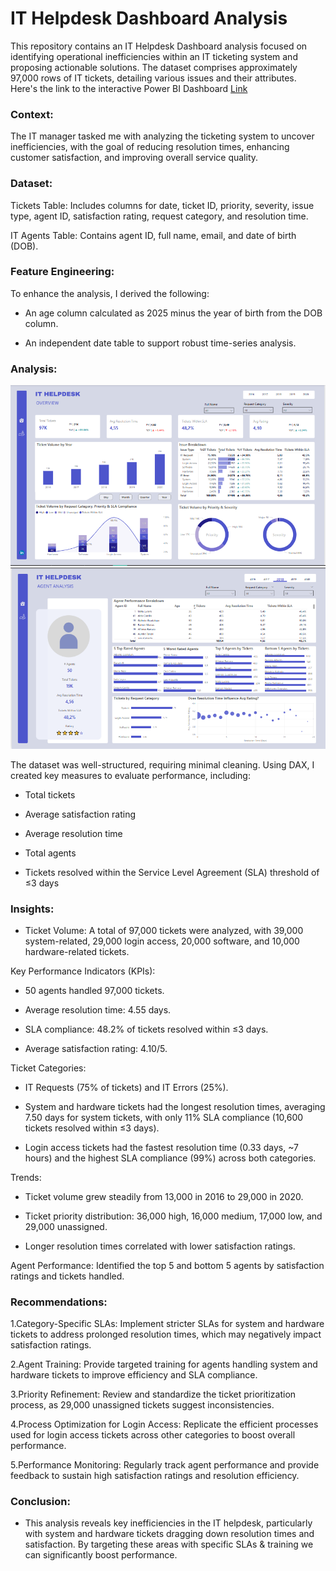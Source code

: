 # IT Helpdesk Dashboard Analysis

This repository contains an IT Helpdesk Dashboard analysis focused on identifying operational inefficiencies within an IT ticketing system and proposing actionable solutions. The dataset comprises approximately 97,000 rows of IT tickets, detailing various issues and their attributes. Here's the link to the interactive Power BI Dashboard [Link](https://app.powerbi.com/view?r=eyJrIjoiZThhZTkxZWUtOTA3ZC00YzhiLThiMTAtMDJmMzc5M2ZjOTFjIiwidCI6IjAzNWEyYzY4LTc2YjQtNGViYS1hMTVhLWNiYmNhOTY4NjhjZCJ9)

### Context:
The IT manager tasked me with analyzing the ticketing system to uncover inefficiencies, with the goal of reducing resolution times, enhancing customer satisfaction, and improving overall service quality.

### Dataset:  
Tickets Table: Includes columns for date, ticket ID, priority, severity, issue type, agent ID, satisfaction rating, request category, and resolution time.  

IT Agents Table: Contains agent ID, full name, email, and date of birth (DOB).

### Feature Engineering:
To enhance the analysis, I derived the following:  
- An age column calculated as 2025 minus the year of birth from the DOB column.  

- An independent date table to support robust time-series analysis.

### Analysis:

![Dashboard Overview](https://github.com/brenden-DS/IT-Helpdesk-Dashboard/blob/main/IT-ovw.PNG)
![Agent Analysis](https://github.com/brenden-DS/IT-Helpdesk-Dashboard/blob/main/IT-agent.PNG)

The dataset was well-structured, requiring minimal cleaning. Using DAX, I created key measures to evaluate performance, including:  
- Total tickets  

- Average satisfaction rating  

- Average resolution time  

- Total agents  

- Tickets resolved within the Service Level Agreement (SLA) threshold of ≤3 days

### Insights:  
- Ticket Volume: A total of 97,000 tickets were analyzed, with 39,000 system-related, 29,000 login access, 20,000 software, and 10,000 hardware-related tickets.  

Key Performance Indicators (KPIs):  
- 50 agents handled 97,000 tickets.  

- Average resolution time: 4.55 days.  

- SLA compliance: 48.2% of tickets resolved within ≤3 days.  

- Average satisfaction rating: 4.10/5.

Ticket Categories:  
- IT Requests (75% of tickets) and IT Errors (25%).  

- System and hardware tickets had the longest resolution times, averaging 7.50 days for system tickets, with only 11% SLA compliance (10,600 tickets resolved within ≤3 days).  

- Login access tickets had the fastest resolution time (0.33 days, ~7 hours) and the highest SLA compliance (99%) across both categories.

Trends:  
- Ticket volume grew steadily from 13,000 in 2016 to 29,000 in 2020.  

- Ticket priority distribution: 36,000 high, 16,000 medium, 17,000 low, and 29,000 unassigned.  

- Longer resolution times correlated with lower satisfaction ratings.

Agent Performance: Identified the top 5 and bottom 5 agents by satisfaction ratings and tickets handled.

### Recommendations:  
1.Category-Specific SLAs: Implement stricter SLAs for system and hardware tickets to address prolonged resolution times, which may negatively impact satisfaction ratings.  

2.Agent Training: Provide targeted training for agents handling system and hardware tickets to improve efficiency and SLA compliance.  

3.Priority Refinement: Review and standardize the ticket prioritization process, as 29,000 unassigned tickets suggest inconsistencies.  

4.Process Optimization for Login Access: Replicate the efficient processes used for login access tickets across other categories to boost overall performance.  

5.Performance Monitoring: Regularly track agent performance and provide feedback to sustain high satisfaction ratings and resolution efficiency.

### Conclusion:

- This analysis reveals key inefficiencies in the IT helpdesk, particularly with system and hardware tickets dragging down resolution times and satisfaction. By targeting these areas with specific SLAs & training we can significantly boost performance. 
